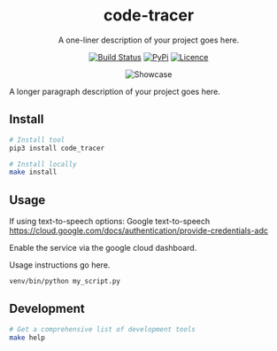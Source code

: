 <div align="center">

# code-tracer

A one-liner description of your project goes here.

[![Build Status](https://github.com/Potaten2015/code-tracer/workflows/build/badge.svg)](https://github.com/Potaten2015/code-tracer/actions)
[![PyPi](https://img.shields.io/pypi/v/code-tracer)](https://pypi.org/project/code-tracer)
[![Licence](https://img.shields.io/github/license/Potaten2015/code-tracer)](LICENSE)

<img src="" alt="Showcase">

</div>

A longer paragraph description of your project goes here.

## Install

```bash
# Install tool
pip3 install code_tracer

# Install locally
make install
```

## Usage

If using text-to-speech options:
Google text-to-speech
https://cloud.google.com/docs/authentication/provide-credentials-adc

Enable the service via the google cloud dashboard.

Usage instructions go here.

```bash
venv/bin/python my_script.py
```

## Development

```bash
# Get a comprehensive list of development tools
make help
```
